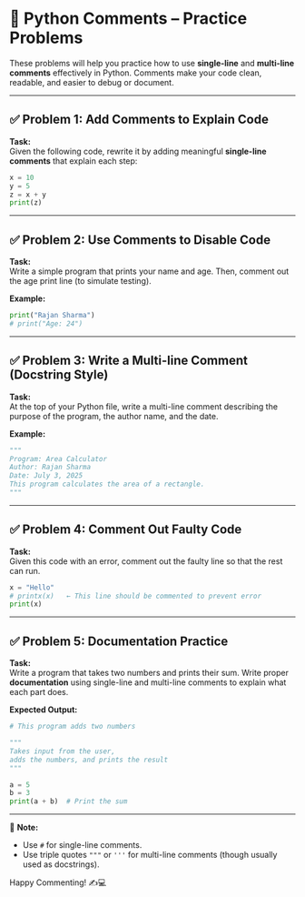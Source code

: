 # 💬 Python Comments – Practice Problems

These problems will help you practice how to use **single-line** and **multi-line comments** effectively in Python. Comments make your code clean, readable, and easier to debug or document.

---

## ✅ Problem 1: Add Comments to Explain Code

**Task:**  
Given the following code, rewrite it by adding meaningful **single-line comments** that explain each step:

```python
x = 10
y = 5
z = x + y
print(z)
```

---

## ✅ Problem 2: Use Comments to Disable Code

**Task:**  
Write a simple program that prints your name and age. Then, comment out the age print line (to simulate testing).

**Example:**
```python
print("Rajan Sharma")
# print("Age: 24")
```

---

## ✅ Problem 3: Write a Multi-line Comment (Docstring Style)

**Task:**  
At the top of your Python file, write a multi-line comment describing the purpose of the program, the author name, and the date.

**Example:**
```python
"""
Program: Area Calculator
Author: Rajan Sharma
Date: July 3, 2025
This program calculates the area of a rectangle.
"""
```

---

## ✅ Problem 4: Comment Out Faulty Code

**Task:**  
Given this code with an error, comment out the faulty line so that the rest can run.

```python
x = "Hello"
# printx(x)   ← This line should be commented to prevent error
print(x)
```

---

## ✅ Problem 5: Documentation Practice

**Task:**  
Write a program that takes two numbers and prints their sum. Write proper **documentation** using single-line and multi-line comments to explain what each part does.

**Expected Output:**
```python
# This program adds two numbers

"""
Takes input from the user,
adds the numbers, and prints the result
"""

a = 5
b = 3
print(a + b)  # Print the sum
```

---

📝 **Note:**  
- Use `#` for single-line comments.  
- Use triple quotes `"""` or `'''` for multi-line comments (though usually used as docstrings).

Happy Commenting! ✍️💻
